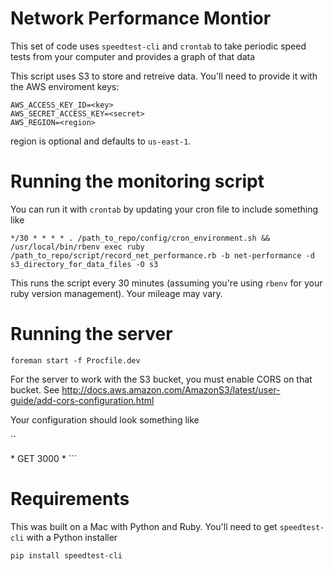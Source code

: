 # Network Performance Montior

This set of code uses `speedtest-cli` and `crontab` to take
periodic speed tests from your computer and provides a
graph of that data

This script uses S3 to store and retreive data.  You'll need to provide
it with the AWS enviroment keys:

```
AWS_ACCESS_KEY_ID=<key>
AWS_SECRET_ACCESS_KEY=<secret>
AWS_REGION=<region>
```
region is optional and defaults to `us-east-1`.

# Running the monitoring script

You can run it with `crontab` by updating your cron file to include something like

```
*/30 * * * * . /path_to_repo/config/cron_environment.sh && /usr/local/bin/rbenv exec ruby /path_to_repo/script/record_net_performance.rb -b net-performance -d s3_directory_for_data_files -O s3
```

This runs the script every 30 minutes (assuming you're using `rbenv` for your ruby version management).  Your mileage may vary.

# Running the server

`foreman start -f Procfile.dev`

For the server to work with the S3 bucket, you must enable CORS on that bucket.  See  http://docs.aws.amazon.com/AmazonS3/latest/user-guide/add-cors-configuration.html

Your configuration should look something like

``
<?xml version="1.0" encoding="UTF-8"?>
<CORSConfiguration xmlns="http://s3.amazonaws.com/doc/2006-03-01/">
  <CORSRule>
    <AllowedOrigin>*</AllowedOrigin>
    <AllowedMethod>GET</AllowedMethod>
    <MaxAgeSeconds>3000</MaxAgeSeconds>
    <AllowedHeader>*</AllowedHeader>
  </CORSRule>
</CORSConfiguration>
```

# Requirements

This was built on a Mac with Python and Ruby.  You'll need to get
`speedtest-cli` with a Python installer

``` pip install speedtest-cli ```
